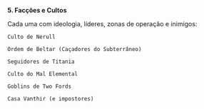 **5. Facções e Cultos**

Cada uma com ideologia, líderes, zonas de operação e inimigos:

    Culto de Nerull

    Ordem de Beltar (Caçadores do Subterrâneo)

    Seguidores de Titania

    Culto do Mal Elemental

    Goblins de Two Fords

    Casa Vanthir (e impostores)

















